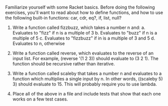 Familiarize yourself with some Racket basics. Before doing the following exercises, you'll want to read about how to define functions, and how to use the following built-in functions: car, cdr, eq?, if, list, null?

1. Write a function called fizzbuzz, which takes a number n and:
  a. Evaluates to "fizz" if n is a multiple of 3
  b. Evaluates to "buzz" if n is a multiple of 5
  c. Evaluates to "fizzbuzz" if in is a multiple of 3 and 5
  d. Evaluates to n, otherwise

2. Write a function called reverse, which evaluates to the reverse of an input list. For example, (reverse '(1 2 3)) should evaluate to (3 2 1). The function should be recursive rather than iterative.

3. Write a function called scaleby that takes a number n and evaluates to a function which multiplies a single input by n. In other words, ((scaleby 5) 3) should evaluate to 15. This will probably require you to use lambda.

4. Place all of the above in a file and include tests that show that each one works on a few test cases.

